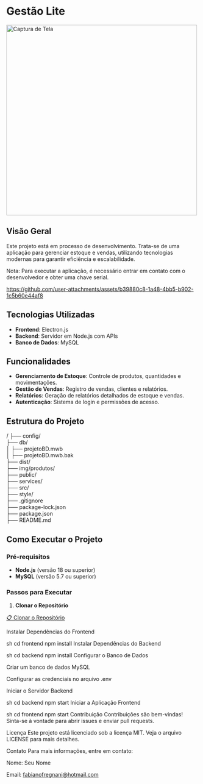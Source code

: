 
# Gestão Lite
<img src="https://github.com/user-attachments/assets/3dc67efb-89f5-446c-abdd-8cb714a2c2bd" alt="Captura de Tela" width="500"/>


## Visão Geral
Este projeto está em processo de desenvolvimento. Trata-se de uma aplicação para gerenciar estoque e vendas, utilizando tecnologias modernas para garantir eficiência e escalabilidade.

Nota: Para executar a aplicação, é necessário entrar em contato com o desenvolvedor e obter uma chave serial.


https://github.com/user-attachments/assets/b39880c8-1a48-4bb5-b902-1c5b60e44af8


## Tecnologias Utilizadas
- **Frontend**: Electron.js
- **Backend**: Servidor em Node.js com APIs
- **Banco de Dados**: MySQL

## Funcionalidades
- **Gerenciamento de Estoque**: Controle de produtos, quantidades e movimentações.
- **Gestão de Vendas**: Registro de vendas, clientes e relatórios.
- **Relatórios**: Geração de relatórios detalhados de estoque e vendas.
- **Autenticação**: Sistema de login e permissões de acesso.

## Estrutura do Projeto
/
├── config/                  
├── db/                    
│ ├── projetoBD.mwb        
│ ├── projetoBD.mwb.bak     
├── dist/                  
├── img/produtos/           
├── public/                  
├── services/                
├── src/                    
├── style/                  
├── .gitignore              
├── package-lock.json        
├── package.json            
├── README.md               


## Como Executar o Projeto

### Pré-requisitos
- **Node.js** (versão 18 ou superior)
- **MySQL** (versão 5.7 ou superior)

### Passos para Executar
1. **Clonar o Repositório**

[📋 Clonar o Repositório ](https://github.com/fregnani123/aplicativo-desktop-gestao-lite.git)

Instalar Dependências do Frontend

sh
cd frontend
npm install
Instalar Dependências do Backend

sh
cd backend
npm install
Configurar o Banco de Dados

Criar um banco de dados MySQL

Configurar as credenciais no arquivo .env

Iniciar o Servidor Backend

sh
cd backend
npm start
Iniciar a Aplicação Frontend

sh
cd frontend
npm start
Contribuição
Contribuições são bem-vindas! Sinta-se à vontade para abrir issues e enviar pull requests.

Licença
Este projeto está licenciado sob a licença MIT. Veja o arquivo LICENSE para mais detalhes.

Contato
Para mais informações, entre em contato:

Nome: Seu Nome

Email: fabianofregnani@hotmail.com

